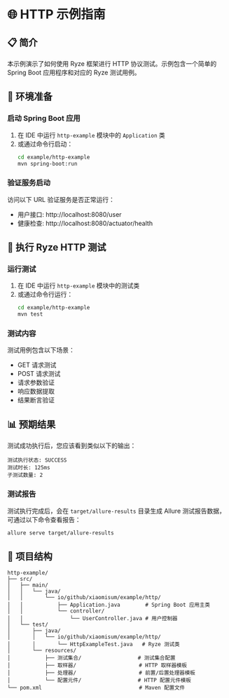 # 🌐 HTTP 示例指南

## 📋 简介

本示例演示了如何使用 Ryze 框架进行 HTTP 协议测试。示例包含一个简单的 Spring Boot 应用程序和对应的 Ryze 测试用例。

## 🚀 环境准备

### 启动 Spring Boot 应用

1. 在 IDE 中运行 `http-example` 模块中的 `Application` 类
2. 或通过命令行启动：
   ```bash
   cd example/http-example
   mvn spring-boot:run
   ```

### 验证服务启动

访问以下 URL 验证服务是否正常运行：

- 用户接口: http://localhost:8080/user
- 健康检查: http://localhost:8080/actuator/health

## 🧪 执行 Ryze HTTP 测试

### 运行测试

1. 在 IDE 中运行 `http-example` 模块中的测试类
2. 或通过命令行运行：
   ```bash
   cd example/http-example
   mvn test
   ```

### 测试内容

测试用例包含以下场景：

- GET 请求测试
- POST 请求测试
- 请求参数验证
- 响应数据提取
- 结果断言验证

## 📊 预期结果

测试成功执行后，您应该看到类似以下的输出：

```
测试执行状态: SUCCESS
测试时长: 125ms
子测试数量: 2
```

### 测试报告

测试执行完成后，会在 `target/allure-results` 目录生成 Allure 测试报告数据，可通过以下命令查看报告：

```bash
allure serve target/allure-results
```

## 📁 项目结构

```
http-example/
├── src/
│   ├── main/
│   │   └── java/
│   │       └── io/github/xiaomisum/example/http/
│   │           ├── Application.java        # Spring Boot 应用主类
│   │           └── controller/
│   │               └── UserController.java # 用户控制器
│   └── test/
│       ├── java/
│       │   └── io/github/xiaomisum/example/http/
│       │       └── HttpExampleTest.java   # Ryze 测试类
│       └── resources/
│           ├── 测试集合/                  # 测试集合配置
│           ├── 取样器/                    # HTTP 取样器模板
│           ├── 处理器/                    # 前置/后置处理器模板
│           └── 配置元件/                  # HTTP 配置元件模板
└── pom.xml                               # Maven 配置文件
```